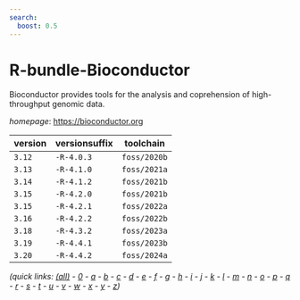 ```yaml
---
search:
  boost: 0.5
---
```

# R-bundle-Bioconductor

Bioconductor provides tools for the analysis and coprehension  of high-throughput genomic data.

*homepage*: <https://bioconductor.org>

version | versionsuffix | toolchain
--------|---------------|----------
``3.12`` | ``-R-4.0.3`` | ``foss/2020b``
``3.13`` | ``-R-4.1.0`` | ``foss/2021a``
``3.14`` | ``-R-4.1.2`` | ``foss/2021b``
``3.15`` | ``-R-4.2.0`` | ``foss/2021b``
``3.15`` | ``-R-4.2.1`` | ``foss/2022a``
``3.16`` | ``-R-4.2.2`` | ``foss/2022b``
``3.18`` | ``-R-4.3.2`` | ``foss/2023a``
``3.19`` | ``-R-4.4.1`` | ``foss/2023b``
``3.20`` | ``-R-4.4.2`` | ``foss/2024a``


*(quick links: [(all)](../index.md) - [0](../0/index.md) - [a](../a/index.md) - [b](../b/index.md) - [c](../c/index.md) - [d](../d/index.md) - [e](../e/index.md) - [f](../f/index.md) - [g](../g/index.md) - [h](../h/index.md) - [i](../i/index.md) - [j](../j/index.md) - [k](../k/index.md) - [l](../l/index.md) - [m](../m/index.md) - [n](../n/index.md) - [o](../o/index.md) - [p](../p/index.md) - [q](../q/index.md) - [r](../r/index.md) - [s](../s/index.md) - [t](../t/index.md) - [u](../u/index.md) - [v](../v/index.md) - [w](../w/index.md) - [x](../x/index.md) - [y](../y/index.md) - [z](../z/index.md))*

